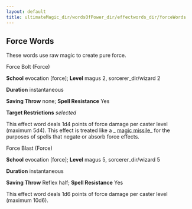 ```yaml
---
layout: default
title: ultimateMagic_dir/wordsOfPower_dir/effectwords_dir/forceWords
---
```

## Force Words

These words use raw magic to create pure force.

Force Bolt (Force)

**School** evocation [force]; **Level** magus 2, sorcerer_dir/wizard 2

**Duration** instantaneous

**Saving Throw** none; **Spell Resistance** Yes

**Target Restrictions** _selected_

This effect word deals 1d4 points of force damage per caster level (maximum 5d4). This effect is treated like a _ [magic missile](spells_dir/magicMissile#_magic-missile)_ for the purposes of spells that negate or absorb force effects.

Force Blast (Force)

**School** evocation [force]; **Level** magus 5, sorcerer_dir/wizard 5

**Duration** instantaneous

**Saving Throw** Reflex half; **Spell Resistance** Yes

This effect word deals 1d6 points of force damage per caster level (maximum 10d6).


